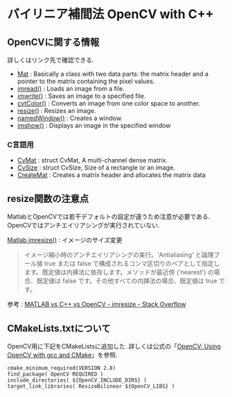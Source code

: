 # バイリニア補間法 OpenCV with C++

## OpenCVに関する情報
詳しくはリンク先で確認できる.
* [Mat](https://docs.opencv.org/2.4/doc/tutorials/core/mat_the_basic_image_container/mat_the_basic_image_container.html?highlight=mat#mat) : Basically a class with two data parts: the matrix header and a pointer to the matrix containing the pixel values.
* [imread()](https://docs.opencv.org/2.4/modules/highgui/doc/reading_and_writing_images_and_video.html?highlight=imread%20python#imread) : Loads an image from a file.
* [imwrite()](https://docs.opencv.org/2.4/modules/highgui/doc/reading_and_writing_images_and_video.html?highlight=imread%20python#imwrite) : Saves an image to a specified file.
* [cvtColor()](https://docs.opencv.org/2.4/modules/imgproc/doc/miscellaneous_transformations.html?highlight=cvtcolor%20python#cvtcolor) : Converts an image from one color space to another.
* [resize()](https://docs.opencv.org/2.4/modules/imgproc/doc/geometric_transformations.html#void%20resize(InputArray%20src,%20OutputArray%20dst,%20Size%20dsize,%20double%20fx,%20double%20fy,%20int%20interpolation)) : Resizes an image.
* [namedWindow()](https://docs.opencv.org/2.4/modules/highgui/doc/user_interface.html?highlight=namedwindow#namedwindow) : Creates a window.
* [imshow()](https://docs.opencv.org/2.4/modules/highgui/doc/user_interface.html?highlight=namedwindow#imshow) : Displays an image in the specified window

### C言語用
* [CvMat](https://docs.opencv.org/2.4/modules/core/doc/old_basic_structures.html?highlight=cvmat) : struct CvMat, A multi-channel dense matrix.
* [CvSize](https://docs.opencv.org/2.4/modules/core/doc/old_basic_structures.html?highlight=cvmat#cvsize) : struct CvSize, Size of a rectangle or an image.
* [CreateMat](https://docs.opencv.org/2.4/modules/core/doc/old_basic_structures.html?highlight=cvcreatemat#createmat) : Creates a matrix header and allocates the matrix data

## resize関数の注意点
MatlabとOpenCVでは若干デフォルトの設定が違うため注意が必要である.
OpenCVではアンチエイリアシングが実行されていない.

[Matlab imresize()](https://jp.mathworks.com/help/matlab/ref/imresize.html?searchHighlight=AntiAliasing&s_tid=doc_srchtitle) : イメージのサイズ変更
> イメージ縮小時のアンチエイリアシングの実行。'Antialiasing' と論理ブール値 true または false で構成されるコンマ区切りのペアとして指定します。既定値は内挿法に依存します。メソッドが最近傍 ('nearest') の場合、既定値は false です。その他すべての内挿法の場合、既定値は true です。

参考 : [MATLAB vs C++ vs OpenCV - imresize - Stack Overflow](https://stackoverflow.com/questions/26812289/matlab-vs-c-vs-opencv-imresize)

## CMakeLists.txtについて
OpenCV用に下記をCMakeListsに追加した.
詳しくは公式の「[OpenCV: Using OpenCV with gcc and CMake](https://docs.opencv.org/master/db/df5/tutorial_linux_gcc_cmake.html)」を参照.
```
cmake_minimum_required(VERSION 2.8)
find_package( OpenCV REQUIRED )
include_directories( ${OpenCV_INCLUDE_DIRS} )
target_link_libraries( ResizeBilinear ${OpenCV_LIBS} )
```

